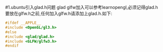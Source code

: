 #1.ubuntu引入glad.h问题
glad glfw加入可以参考learnopengl,必须记得glad.h要放在glfw.h之前,任何加入glfw.h请添加上glad.h.如下:
```cpp
#ifdef __APPLE__
#include <OpenGL/gl3.h>
#else
#include <glad/glad.h>
#include <GLFW/glfw3.h>
#endif
```
